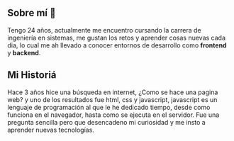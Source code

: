 ## Sobre mí :ledger:

Tengo 24 años, actualmente me encuentro cursando la carrera de ingeniería en sistemas, me gustan los retos y aprender cosas nuevas cada dia, lo cual me ah llevado a conocer entornos de desarrollo como **frontend** y **backend**.

## Mi Historiá 

Hace 3 años hice una búsqueda en internet, ¿Como se hace una pagina web? y uno de los resultados fue html, css y javascript, javascript es un lenguaje de programación al que le he dedicado tiempo, desde como funciona en el navegador, hasta como se ejecuta en el servidor. Fue una pregunta sencilla pero que desencadeno mi curiosidad y me insto a aprender nuevas tecnologías.
